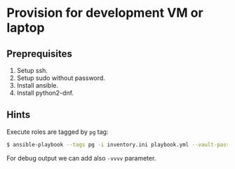 # Provision for development VM or laptop

## Preprequisites

1. Setup ssh.
2. Setup sudo without password.
3. Install ansible.
4. Install python2-dnf.

## Hints

Execute roles are tagged by `pg` tag:

```bash
$ ansible-playbook --tags pg -i inventory.ini playbook.yml --vault-password-file .ansible_vault_pass
```

For debug output we can add also `-vvvv` parameter.
